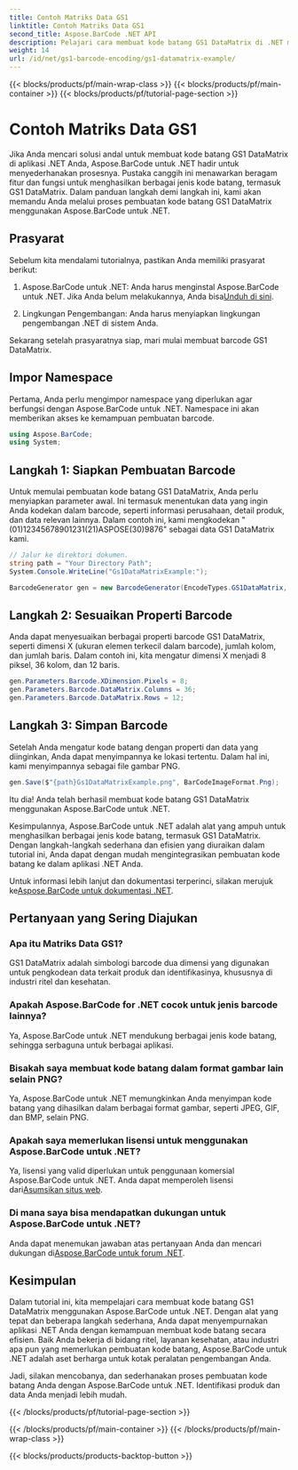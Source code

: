 ```yaml
---
title: Contoh Matriks Data GS1
linktitle: Contoh Matriks Data GS1
second_title: Aspose.BarCode .NET API
description: Pelajari cara membuat kode batang GS1 DataMatrix di .NET menggunakan Aspose.BarCode. Hasilkan barcode dengan mudah dan efisien hanya dalam beberapa langkah.
weight: 14
url: /id/net/gs1-barcode-encoding/gs1-datamatrix-example/
---
```


{{< blocks/products/pf/main-wrap-class >}}
{{< blocks/products/pf/main-container >}}
{{< blocks/products/pf/tutorial-page-section >}}

# Contoh Matriks Data GS1


Jika Anda mencari solusi andal untuk membuat kode batang GS1 DataMatrix di aplikasi .NET Anda, Aspose.BarCode untuk .NET hadir untuk menyederhanakan prosesnya. Pustaka canggih ini menawarkan beragam fitur dan fungsi untuk menghasilkan berbagai jenis kode batang, termasuk GS1 DataMatrix. Dalam panduan langkah demi langkah ini, kami akan memandu Anda melalui proses pembuatan kode batang GS1 DataMatrix menggunakan Aspose.BarCode untuk .NET.

## Prasyarat

Sebelum kita mendalami tutorialnya, pastikan Anda memiliki prasyarat berikut:

1. Aspose.BarCode untuk .NET: Anda harus menginstal Aspose.BarCode untuk .NET. Jika Anda belum melakukannya, Anda bisa[Unduh di sini](https://releases.aspose.com/barcode/net/).

2. Lingkungan Pengembangan: Anda harus menyiapkan lingkungan pengembangan .NET di sistem Anda.

Sekarang setelah prasyaratnya siap, mari mulai membuat barcode GS1 DataMatrix.

## Impor Namespace

Pertama, Anda perlu mengimpor namespace yang diperlukan agar berfungsi dengan Aspose.BarCode untuk .NET. Namespace ini akan memberikan akses ke kemampuan pembuatan barcode.

```csharp
using Aspose.BarCode;
using System;
```

## Langkah 1: Siapkan Pembuatan Barcode

Untuk memulai pembuatan kode batang GS1 DataMatrix, Anda perlu menyiapkan parameter awal. Ini termasuk menentukan data yang ingin Anda kodekan dalam barcode, seperti informasi perusahaan, detail produk, dan data relevan lainnya. Dalam contoh ini, kami mengkodekan "(01)12345678901231(21)ASPOSE(30)9876" sebagai data GS1 DataMatrix kami.

```csharp
// Jalur ke direktori dokumen.
string path = "Your Directory Path";
System.Console.WriteLine("Gs1DataMatrixExample:");

BarcodeGenerator gen = new BarcodeGenerator(EncodeTypes.GS1DataMatrix, "(01)12345678901231(21)ASPOSE(30)9876");
```

## Langkah 2: Sesuaikan Properti Barcode

Anda dapat menyesuaikan berbagai properti barcode GS1 DataMatrix, seperti dimensi X (ukuran elemen terkecil dalam barcode), jumlah kolom, dan jumlah baris. Dalam contoh ini, kita mengatur dimensi X menjadi 8 piksel, 36 kolom, dan 12 baris.

```csharp
gen.Parameters.Barcode.XDimension.Pixels = 8;
gen.Parameters.Barcode.DataMatrix.Columns = 36;
gen.Parameters.Barcode.DataMatrix.Rows = 12;
```

## Langkah 3: Simpan Barcode

Setelah Anda mengatur kode batang dengan properti dan data yang diinginkan, Anda dapat menyimpannya ke lokasi tertentu. Dalam hal ini, kami menyimpannya sebagai file gambar PNG.

```csharp
gen.Save($"{path}Gs1DataMatrixExample.png", BarCodeImageFormat.Png);
```

Itu dia! Anda telah berhasil membuat kode batang GS1 DataMatrix menggunakan Aspose.BarCode untuk .NET.

Kesimpulannya, Aspose.BarCode untuk .NET adalah alat yang ampuh untuk menghasilkan berbagai jenis kode batang, termasuk GS1 DataMatrix. Dengan langkah-langkah sederhana dan efisien yang diuraikan dalam tutorial ini, Anda dapat dengan mudah mengintegrasikan pembuatan kode batang ke dalam aplikasi .NET Anda.

 Untuk informasi lebih lanjut dan dokumentasi terperinci, silakan merujuk ke[Aspose.BarCode untuk dokumentasi .NET](https://reference.aspose.com/barcode/net/).

## Pertanyaan yang Sering Diajukan

### Apa itu Matriks Data GS1?
GS1 DataMatrix adalah simbologi barcode dua dimensi yang digunakan untuk pengkodean data terkait produk dan identifikasinya, khususnya di industri ritel dan kesehatan.

### Apakah Aspose.BarCode for .NET cocok untuk jenis barcode lainnya?
Ya, Aspose.BarCode untuk .NET mendukung berbagai jenis kode batang, sehingga serbaguna untuk berbagai aplikasi.

### Bisakah saya membuat kode batang dalam format gambar lain selain PNG?
Ya, Aspose.BarCode untuk .NET memungkinkan Anda menyimpan kode batang yang dihasilkan dalam berbagai format gambar, seperti JPEG, GIF, dan BMP, selain PNG.

### Apakah saya memerlukan lisensi untuk menggunakan Aspose.BarCode untuk .NET?
 Ya, lisensi yang valid diperlukan untuk penggunaan komersial Aspose.BarCode untuk .NET. Anda dapat memperoleh lisensi dari[Asumsikan situs web](https://purchase.aspose.com/buy).

### Di mana saya bisa mendapatkan dukungan untuk Aspose.BarCode untuk .NET?
 Anda dapat menemukan jawaban atas pertanyaan Anda dan mencari dukungan di[Aspose.BarCode untuk forum .NET](https://forum.aspose.com/c/barcode/13).

## Kesimpulan

Dalam tutorial ini, kita mempelajari cara membuat kode batang GS1 DataMatrix menggunakan Aspose.BarCode untuk .NET. Dengan alat yang tepat dan beberapa langkah sederhana, Anda dapat menyempurnakan aplikasi .NET Anda dengan kemampuan membuat kode batang secara efisien. Baik Anda bekerja di bidang ritel, layanan kesehatan, atau industri apa pun yang memerlukan pembuatan kode batang, Aspose.BarCode untuk .NET adalah aset berharga untuk kotak peralatan pengembangan Anda.

Jadi, silakan mencobanya, dan sederhanakan proses pembuatan kode batang Anda dengan Aspose.BarCode untuk .NET. Identifikasi produk dan data Anda menjadi lebih mudah.

{{< /blocks/products/pf/tutorial-page-section >}}

{{< /blocks/products/pf/main-container >}}
{{< /blocks/products/pf/main-wrap-class >}}

{{< blocks/products/products-backtop-button >}}

